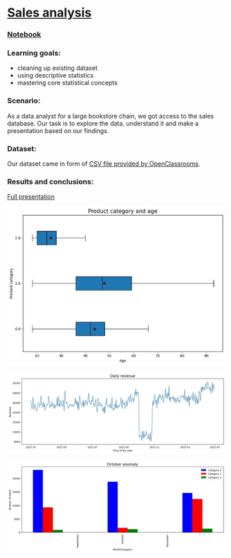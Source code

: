 # [Sales analysis](https://openclassrooms.com/fr/paths/65/projects/146/assignment)

### [Notebook](https://github.com/Aciago/Sales_analysis/blob/main/P4_v6.ipynb)

### Learning goals:
- cleaning up existing dataset
- using descriptive statistics
- mastering core statistical concepts

### Scenario:
As a data analyst for a large bookstore chain, we got access to the sales database. Our task is to explore the data, understand it and make a presentation based on our findings.

### Dataset:
Our dataset came in form of [CSV file provided by OpenClassrooms](https://s3-eu-west-1.amazonaws.com/static.oc-static.com/prod/courses/files/parcours-data-analyst/dataset_P4.zip).

### Results and conclusions:
[Full presentation](https://github.com/Aciago/Sales_analysis/blob/main/OpenClassrooms_P4_slides.pdf)

![Distribution of clients by category of purchased items](https://github.com/Aciago/Sales_analysis/blob/main/age_vs_prod_category1.jpg)

![Overall sales history](https://github.com/Aciago/Sales_analysis/blob/main/sales_history.jpg)

![October anomaly exploration](https://github.com/Aciago/Sales_analysis/blob/main/october_anomaly_per_category.jpg)
